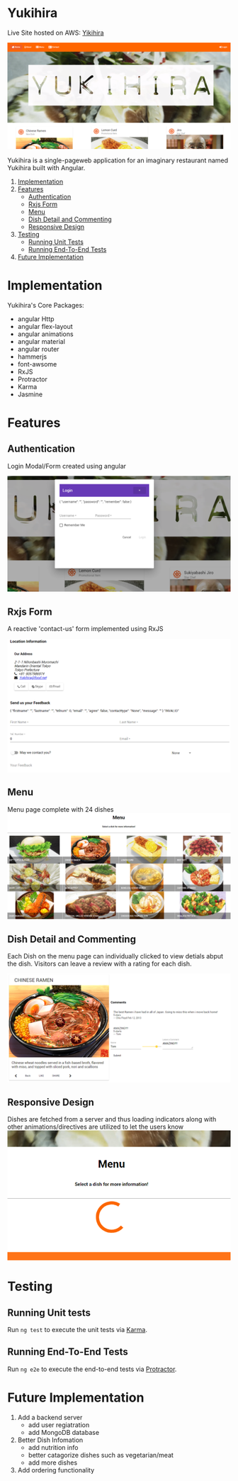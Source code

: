 # Yukihira

Live Site hosted on AWS: [Yikihira](http://resturant-yukihira.s3-website-us-east-1.amazonaws.com/home)

![](/docs/screenshots/Yuki01.png)

Yukihira is a single-pageweb application for an imaginary restaurant named Yukihira built with Angular.

1. [Implementation](#implementation)
2. [Features](#features)
   - [Authentication](#authentication)
   - [Rxjs Form](#rxjs-form)
   - [Menu](#menu)
   - [Dish Detail and Commenting](#dish-detail-and-commenting)
   - [Responsive Design](#responsive-design)
3. [Testing](#testing)
   - [Running Unit Tests](#running-unit-tests)
   - [Running End-To-End Tests](#running-end-to-end-tests)
4. [Future Implementation](#future-Implementation)

# Implementation

Yukihira's Core Packages:

- angular Http
- angular flex-layout
- angular animations
- angular material
- angular router
- hammerjs
- font-awsome
- RxJS
- Protractor
- Karma
- Jasmine

# Features

## Authentication

Login Modal/Form created using angular

![](/docs/screenshots/Yuki05.png)

## Rxjs Form

A reactive 'contact-us' form implemented using RxJS

![](/docs/screenshots/Yuki04.png)

## Menu

Menu page complete with 24 dishes
![](/docs/screenshots/Yuki02.png)

## Dish Detail and Commenting

Each Dish on the menu page can individually clicked to view detials abput the dish. Visitors can leave a review with a rating for each dish.

![](/docs/screenshots/Yuki03.png)

## Responsive Design

Dishes are fetched from a server and thus loading indicators along with other animations/directives are utilized to let the users know  
![](/docs/screenshots/Yuki07.png)

# Testing

## Running Unit tests

Run `ng test` to execute the unit tests via [Karma](https://karma-runner.github.io).

## Running End-To-End Tests

Run `ng e2e` to execute the end-to-end tests via [Protractor](http://www.protractortest.org/).

# Future Implementation

1. Add a backend server
   - add user regiatration
   - add MongoDB database
2. Better Dish Infomation
   - add nutrition info
   - better catagorize dishes such as vegetarian/meat
   - add more dishes
3. Add ordering functionality
